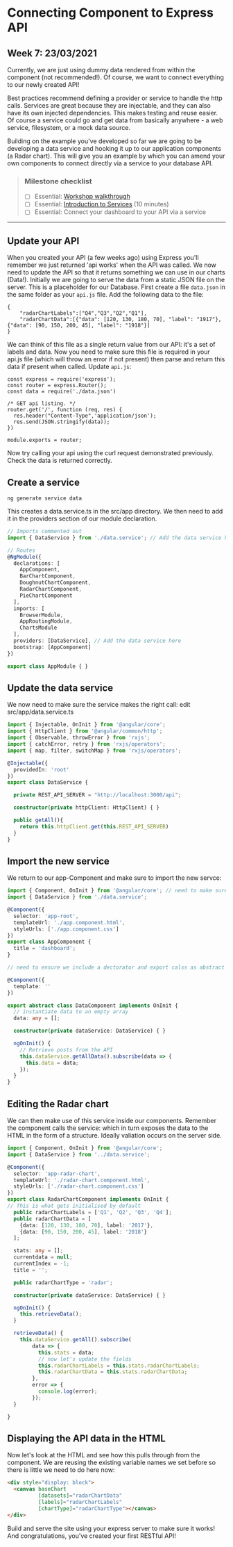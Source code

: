 # Connecting Component to Express API
## Week 7: 23/03/2021

Currently, we are just using dummy data rendered from within the component (not recommended!). Of
course, we want to connect everything to our newly created API!

Best practices recommend defining a provider or service to handle the http calls. Services are great
because they are injectable, and they can also have its own injected dependencies. This makes testing
and reuse easier. Of course a service could go and get data from basically anywhere - a web service,
filesystem, or a mock data source.

Building on the example you've developed so far we are going to be developing a data service and
hooking it up to our application components (a Radar chart). This will give you an example by which
you can amend your own components to connect directly via a service to your database API.

> ### Milestone checklist
> - [ ] Essential: [Workshop walkthrough](videos/4.ogg)
> - [ ] Essential: [Introduction to Services](https://angular.io/tutorial/toh-pt4) (10 minutes)
> - [ ] Essential: Connect your dashboard to your API via a service
***
## Update your API
When you created your API (a few weeks ago) using Express you'll remember we just returned 'api works' when the API was called. We now need to update the API so that it returns something we can use in our charts (Data!). Initially we are going to serve the data from a static JSON file on the server. This is a placeholder for our Database. First create a file ```data.json``` in the same folder as your ```api.js``` file. Add the following data to the file:
```
{
	"radarChartLabels":["Q4","Q3","Q2","Q1"],
	"radarChartData":[{"data": [120, 130, 180, 70], "label": "1917"}, {"data": [90, 150, 200, 45], "label": "1918"}]
}
```
We can think of this file as a single return value from our API: it's a set of labels and data. Now you need to make sure this file is required in your api.js file (which will throw an error if not present) then parse and return this data if present when called. Update ```api.js```:
```
const express = require('express');
const router = express.Router();
const data = require('./data.json')

/* GET api listing. */
router.get('/', function (req, res) {
  res.header("Content-Type",'application/json');
  res.send(JSON.stringify(data));
})

module.exports = router;
```
Now try calling your api using the curl request demonstrated previously. Check the data is returned correctly. 

## Create a service

```shell
ng generate service data
```

This creates a data.service.ts in the src/app directory. We then need to add it in the providers
section of our module declaration.

```ts
// Imports commented out 
import { DataService } from './data.service'; // Add the data service here

// Routes
@NgModule({
  declarations: [
    AppComponent,
    BarChartComponent,
    DoughnutChartComponent,
    RadarChartComponent,
    PieChartComponent
  ],
  imports: [
    BrowserModule,
    AppRoutingModule,
    ChartsModule
  ],
  providers: [DataService], // Add the data service here
  bootstrap: [AppComponent]
})

export class AppModule { }
```

## Update the data service

We now need to make sure the service makes the right call: edit src/app/data.service.ts

```ts
import { Injectable, OnInit } from '@angular/core';
import { HttpClient } from '@angular/common/http';
import { Observable, throwError } from 'rxjs';
import { catchError, retry } from 'rxjs/operators';
import { map, filter, switchMap } from 'rxjs/operators';

@Injectable({
  providedIn: 'root'
})
export class DataService {

  private REST_API_SERVER = "http://localhost:3000/api";

  constructor(private httpClient: HttpClient) { }

  public getAll(){
    return this.httpClient.get(this.REST_API_SERVER)
  }
}
```

## Import the new service

We return to our app-Component and make sure to import the new servce:

```ts
import { Component, OnInit } from '@angular/core'; // need to make sure we import oninit
import { DataService } from './data.service';

@Component({
  selector: 'app-root',
  templateUrl: './app.component.html',
  styleUrls: ['./app.component.css']
})
export class AppComponent {
  title = 'dashboard';
}

// need to ensure we include a dectorator and export calss as abstract

@Component({
  template: ''
})

export abstract class DataComponent implements OnInit {
  // instantiate data to an empty array
  data: any = [];

  constructor(private dataService: DataService) { }

  ngOnInit() {
    // Retrieve posts from the API
    this.dataService.getAllData().subscribe(data => {
      this.data = data;
    });
  }
}
```

## Editing the Radar chart

We can then make use of this service inside our components. Remember the component calls the
service: which in turn exposes the data to the HTML in the form of a structure. Ideally valiation
occurs on the server side.

```ts
import { Component, OnInit } from '@angular/core';
import { DataService } from '../data.service';

@Component({
  selector: 'app-radar-chart',
  templateUrl: './radar-chart.component.html',
  styleUrls: ['./radar-chart.component.css']
})
export class RadarChartComponent implements OnInit {  
// This is what gets initialised by default
  public radarChartLabels = ['Q1', 'Q2', 'Q3', 'Q4'];
  public radarChartData = [
    {data: [120, 130, 180, 70], label: '2017'},
    {data: [90, 150, 200, 45], label: '2018'}
  ];

  stats: any = [];
  currentdata = null;
  currentIndex = -1;
  title = '';

  public radarChartType = 'radar';

  constructor(private dataService: DataService) { }

  ngOnInit() {
    this.retrieveData();
  }

  retrieveData() {
    this.dataService.getAll().subscribe(
        data => {
          this.stats = data;
          // now let's update the fields
          this.radarChartLabels = this.stats.radarChartLabels;
          this.radarChartData = this.stats.radarChartData;
        },
        error => {
          console.log(error);
        });
  }

}

```

## Displaying the API data in the HTML

Now let's look at the HTML and see how this pulls through from the component. We are reusing the
existing variable names we set before so there is little we need to do here now:

```html
<div style="display: block">
  <canvas baseChart
          [datasets]="radarChartData"
          [labels]="radarChartLabels"
          [chartType]="radarChartType"></canvas>
</div>
```

Build and serve the site using your express server to make sure it works! And congratulations,
you've created your first RESTful API!

